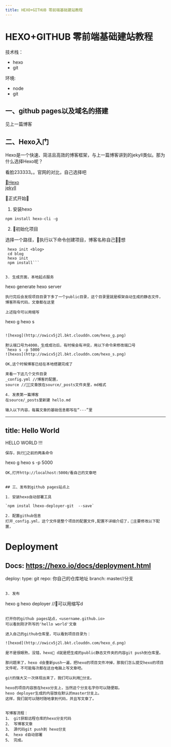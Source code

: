 ```yaml
---
title: HEXO+GITHUB 零前端基础建站教程
---
```


# HEXO+GITHUB 零前端基础建站教程

技术栈：

* hexo
* git

环境:

* node
* git

## 一、github pages以及域名的搭建

见上一篇博客

## 二、Hexo入门

Hexo是一个快速、简洁且高效的博客框架，与上一篇博客讲到的jekyll类似。那为什么选择Hexo呢？

看脸233333。。官网的对比，自己选择吧

[Hexo](https://hexo.io/)  
[jekyll](http://jekyll.com.cn/)

正式开始

1. 安装hexo

`npm install hexo-cli -g`

2. 初始化项目

选择一个路径，执行以下命令创建项目，博客名称自己想

```
 hexo init <blog>
 cd blog
 hexo init
 npm install```


3. 生成页面，本地起点服务

```
hexo generate
hexo server
```
执行完后会发现项目目录下多了一个public目录，这个目录里就是框架自动生成的静态文件，博客所有代码，文章都在这里

上述指令可以用缩写
```
hexo g
hexo s
```

![hexog](http://owicv5j2l.bkt.clouddn.com/hexo_g.png)

默认端口号为4000，生成成功后，有时候会有冲突，用以下命令来修改端口号
`hexo s -p 5000`
![hexos](http://owicv5j2l.bkt.clouddn.com/hexo_s.png)

OK,这个时候博客已经在本地搭建完成了

来看一下这几个文件目录
_config.yml //博客的配置，
source //文章放在source/_posts文件夹里，md格式

4. 发表第一篇博客
在source/_posts里新建 hello.md

输入以下内容，每篇文章的基础信息都写在“---”里
```
---
title: Hello World
---

HELLO WORLD !!!
```
保存，执行之前的两条命令
```
hexo g
hexo s -p 5000
```
OK,打开http://localhost:5000/看自己的文章吧


## 三、发布到github pages站点上

1. 安装hexo自动部署工具

`npm instal lhexo-deployer-git  --save`

2. 配置github信息
打开_config.yml，这个文件是整个项目的配置文件,配置不详细介绍了，主要修改以下配置，

```
# Deployment
## Docs: https://hexo.io/docs/deployment.html
deploy:
  type: git
  repo: 你自己的仓库地址
  branch: master//分支

```

3. 发布

```
hexo g
hexo deployer //可以用缩写d
```

打开你的github pages站点，<username.github.io>
可以看到刚才所写的'hello world'文章

进入自己的github仓库里，可以看到项目目录为：

![hexod](http://owicv5j2l.bkt.clouddn.com/hexo_d.png)

是不是很眼熟，没错，hexo d就是把生成的public静态文件夹的内容git push到仓库里。

那问题来了，hexo d会重新push一遍，把hexo的项目文件冲掉，那我们怎么提交hexo的项目文件呢，不可能每次都在这台电脑上写文章吧。

git的强大又一次体现出来了，我们可以利用分支。

hexo的项目内容放在hexo分支上，当然这个分支名字你可以随便取。
hexo deployer生成的内容放在默认的master分支上。
这样，我们就可以随时随地拿到代码，并且写文章了。


写博客流程：
1、 git获取远程仓库的hexo分支代码
2、 写博客文章
3、 源代码git push到 hexo分支
4、 hexo d自动部署
5、 完成。


